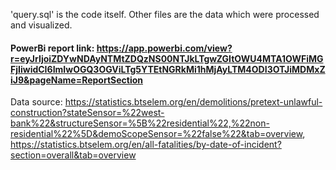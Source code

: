 'query.sql' is the code itself. Other files are the data which were processed and visualized. <br>
#### PowerBi report link: https://app.powerbi.com/view?r=eyJrIjoiZDYwNDAyNTMtZDQzNS00NTJkLTgwZGItOWU4MTA1OWFiMGFjIiwidCI6ImIwOGQ3OGViLTg5YTEtNGRkMi1hMjAyLTM4ODI3OTJiMDMxZiJ9&pageName=ReportSection <br>
Data source: https://statistics.btselem.org/en/demolitions/pretext-unlawful-construction?stateSensor=%22west-bank%22&structureSensor=%5B%22residential%22,%22non-residential%22%5D&demoScopeSensor=%22false%22&tab=overview, https://statistics.btselem.org/en/all-fatalities/by-date-of-incident?section=overall&tab=overview 

